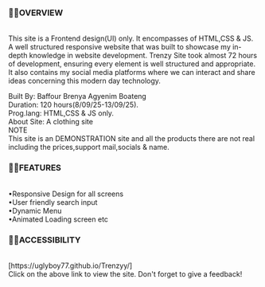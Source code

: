 <h3>⛓️‍💥OVERVIEW</h3><br>
This site is a Frontend design(UI) only. It encompasses of HTML,CSS & JS. <br> A well structured responsive website that was built to showcase my in-depth knowledge in website development.
Trenzy Site took almost 72 hours of development, ensuring every element is well structured and appropriate.<br>
It also contains my social media platforms where we can interact and share ideas concerning this modern day technology. <br>

Built By: Baffour Brenya Agyenim Boateng <br>
Duration: 120 hours(8/09/25-13/09/25).<br>
Prog.lang: HTML,CSS & JS only. <br>
About Site: A clothing site <br>
NOTE <br>
This site is an DEMONSTRATION site and all the products there are not real including the prices,support mail,socials & name. <br>
<h3>⛓️‍💥FEATURES</h3> <br>
•Responsive Design for all screens <br>
•User friendly search input <br>
•Dynamic Menu <br>
•Animated Loading screen etc 
<br>
<h3>⛓️‍💥ACCESSIBILITY</h3><br>
[https://uglyboy77.github.io/Trenzyy/] <br>
Click on the above link to view the site. Don't forget to give a feedback!

